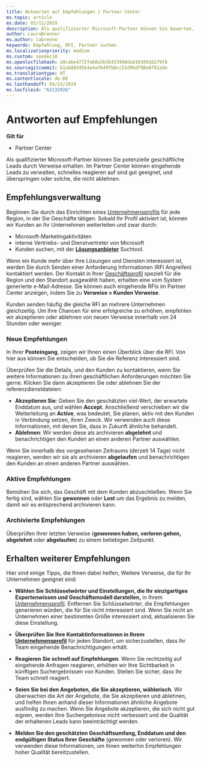 ```yaml
---
title: Antworten auf Empfehlungen | Partner Center
ms.topic: article
ms.date: 03/11/2019
description: Als qualifizierter Microsoft-Partner können Sie bewerten, aushandeln und Antworten auf Empfehlungen über Partner Center.
author: LauraBrenner
ms.author: labrenne
keywords: Empfehlung, RFI, Partner suchen
ms.localizationpriority: medium
ms.custom: seodec18
ms.openlocfilehash: a9cabe4772fa60a3b56433998da81030916279f8
ms.sourcegitcommit: b1ab80345b4e4af649fb8cc51d96d798e0791ade
ms.translationtype: HT
ms.contentlocale: de-DE
ms.lasthandoff: 04/23/2019
ms.locfileid: "62133926"
---
```

# <a name="respond-to-referrals"></a>Antworten auf Empfehlungen

**Gilt für**

-  Partner Center

Als qualifizierter Microsoft-Partner können Sie potenzielle geschäftliche Leads durch Verweise erhalten. Im Partner Center können eingehende Leads zu verwalten, schnelles reagieren auf sind gut geeignet, und überspringen oder solche, die nicht ablehnen. 

## <a name="referral-management"></a>Empfehlungsverwaltung

Beginnen Sie durch das Einrichten eines [Unternehmensprofils](create-a-marketing-profile.md) für jede Region, in der Sie Geschäfte tätigen. Sobald Ihr Profil aktiviert ist, können wir Kunden an Ihr Unternehmen weiterleiten und zwar durch:

*  Microsoft-Marketingaktivitäten
*  interne Vertriebs- und Dienstvertreter von Microsoft
*  Kunden suchen, mit der **[Lösungsanbieter](https://www.microsoft.com/solution-providers/home)** Suchtool.

Wenn ein Kunde mehr über Ihre Lösungen und Diensten interessiert ist, werden Sie durch Senden einer Anforderung Informationen (RFI Angreifen) kontaktiert werden. Der Kontakt in Ihrer [Geschäftsprofil](create-a-marketing-profile.md) speziell für die Region und den Standort ausgewählt haben, erhalten eine vom System generierte e-Mail-Adresse. Sie können auch eingehende RFIs im Partner Center anzeigen, indem Sie zu **Verweise > Kunden Verweise**.

Kunden senden häufig die gleiche RFI an mehrere Unternehmen gleichzeitig. Um Ihre Chancen für eine erfolgreiche zu erhöhen, empfehlen wir akzeptieren oder ablehnen von neuen Verweise innerhalb von 24 Stunden oder weniger.

### <a name="new-referrals"></a>Neue Empfehlungen

In Ihrer **Posteingang**, zeigen wir Ihnen einen Überblick über die RFI. Von hier aus können Sie entscheiden, ob Sie die Referenz interessiert sind. 

Überprüfen Sie die Details, und den Kunden zu kontaktieren, wenn Sie weitere Informationen zu ihren geschäftlichen Anforderungen möchten Sie gerne. Klicken Sie dann akzeptieren Sie oder ablehnen Sie der referenzdienstdateien: 

*  **Akzeptieren Sie**: Geben Sie den geschätzten viel-Wert, der erwartete Enddatum aus, und wählen **Accept**. Anschließend verschieben wir die Weiterleitung an **Active**, was bedeutet, Sie planen, aktiv mit den Kunden in Verbindung setzen, ihren Zweck. Wir verwenden auch diese Informationen, mit denen Sie, dass in Zukunft ähnliche behandelt.
*  **Ablehnen**: Wir werden diese als archivieren **abgelehnt** und benachrichtigen den Kunden an einen anderen Partner auswählen.

Wenn Sie innerhalb des vorgesehenen Zeitraums (derzeit 14 Tage) nicht reagieren, werden wir sie als archivieren **abgelaufen** und benachrichtigen den Kunden an einen anderen Partner auswählen.

### <a name="active-referrals"></a>Aktive Empfehlungen

Bemühen Sie sich, das Geschäft mit dem Kunden abzuschließen. Wenn Sie fertig sind, wählen Sie **gewonnen** oder **Lost** um das Ergebnis zu melden, damit wir es entsprechend archivieren kann.

### <a name="archived-referrals"></a>Archivierte Empfehlungen

Überprüfen Ihrer letzten Verweise (**gewonnen haben, verloren gehen, abgelehnt** oder **abgelaufen**) zu einem beliebigen Zeitpunkt. 

## <a name="getting-more-referrals"></a>Erhalten weiterer Empfehlungen

Hier sind einige Tipps, die Ihnen dabei helfen, Weitere Verweise, die für Ihr Unternehmen geeignet sind:

*  **Wählen Sie Schlüsselwörter und Einstellungen, die Ihr einzigartiges Expertenwissen und Geschäftsmodell darstellen,** in Ihrem [Unternehmensprofil](create-a-marketing-profile.md). Entfernen Sie Schlüsselwörter, die Empfehlungen generieren würden, die für Sie nicht interessiert sind. Wenn Sie nicht an Unternehmen einer bestimmten Größe interessiert sind, aktualisieren Sie diese Einstellung.

*  **Überprüfen Sie Ihre Kontaktinformationen in Ihrem [Unternehmensprofil](create-a-marketing-profile.md)** für jeden Standort, um sicherzustellen, dass Ihr Team eingehende Benachrichtigungen erhält.

*  **Reagieren Sie schnell auf Empfehlungen**. Wenn Sie rechtzeitig auf eingehende Anfragen reagieren, erhöhen wir Ihre Sichtbarkeit in künftigen Suchergebnissen von Kunden. Stellen Sie sicher, dass Ihr Team schnell reagiert.

*  **Seien Sie bei den Angeboten, die Sie akzeptieren, wählerisch**. Wir überwachen die Art der Angebote, die Sie akzeptieren und ablehnen, und helfen Ihnen anhand dieser Informationen ähnliche Angebote ausfindig zu machen. Wenn Sie Angebote akzeptieren, die sich nicht gut eignen, werden Ihre Suchergebnisse nicht verbessert und die Qualität der erhaltenen Leads kann beeinträchtigt werden.

*  **Melden Sie den geschätzten Geschäftsumfang, Enddatum und den endgültigen Status Ihrer Geschäfte**  (gewonnen oder verloren). Wir verwenden diese Informationen, um Ihnen weiterhin Empfehlungen hoher Qualität bereitzustellen.
